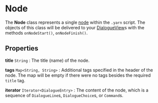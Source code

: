 # Node

The **Node** class represents a single [node] within the `.yarn` script. The objects of this class
will be delivered to your [DialogueView]s with the methods `onNodeStart()`, `onNodeFinish()`.


## Properties

**title** `String`
: The title (name) of the node.

**tags** `Map<String, String>`
: Additional tags specified in the header of the node. The map will be empty if there were no tags
  besides the required `title` tag.

**iterator** `Iterator<DialogueEntry>`
: The content of the node, which is a sequence of `DialogueLine`s, `DialogueChoice`s, or 
  `Command`s.

[node]: ../language/nodes.md
[DialogueView]: dialogue_view.md
